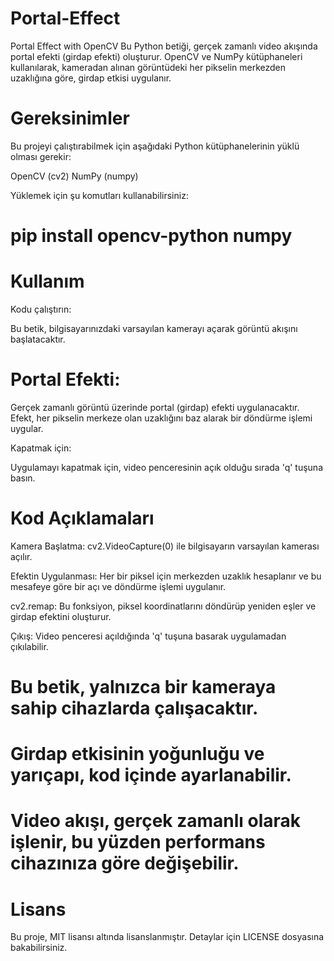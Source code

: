 # Portal-Effect
Portal Effect with OpenCV
Bu Python betiği, gerçek zamanlı video akışında portal efekti (girdap efekti) oluşturur. OpenCV ve NumPy kütüphaneleri kullanılarak, kameradan alınan görüntüdeki her pikselin merkezden uzaklığına göre, girdap etkisi uygulanır.

# Gereksinimler
Bu projeyi çalıştırabilmek için aşağıdaki Python kütüphanelerinin yüklü olması gerekir:

OpenCV (cv2)
NumPy (numpy)

Yüklemek için şu komutları kullanabilirsiniz:

# pip install opencv-python numpy
# Kullanım
Kodu çalıştırın:

Bu betik, bilgisayarınızdaki varsayılan kamerayı açarak görüntü akışını başlatacaktır.

# Portal Efekti:

Gerçek zamanlı görüntü üzerinde portal (girdap) efekti uygulanacaktır. Efekt, her pikselin merkeze olan uzaklığını baz alarak bir döndürme işlemi uygular.

Kapatmak için:

Uygulamayı kapatmak için, video penceresinin açık olduğu sırada 'q' tuşuna basın.

# Kod Açıklamaları
Kamera Başlatma: cv2.VideoCapture(0) ile bilgisayarın varsayılan kamerası açılır.

Efektin Uygulanması: Her bir piksel için merkezden uzaklık hesaplanır ve bu mesafeye göre bir açı ve döndürme işlemi uygulanır.

cv2.remap: Bu fonksiyon, piksel koordinatlarını döndürüp yeniden eşler ve girdap efektini oluşturur.

Çıkış: Video penceresi açıldığında 'q' tuşuna basarak uygulamadan çıkılabilir.

# Bu betik, yalnızca bir kameraya sahip cihazlarda çalışacaktır.

# Girdap etkisinin yoğunluğu ve yarıçapı, kod içinde ayarlanabilir.

# Video akışı, gerçek zamanlı olarak işlenir, bu yüzden performans cihazınıza göre değişebilir.

# Lisans
Bu proje, MIT lisansı altında lisanslanmıştır. Detaylar için LICENSE dosyasına bakabilirsiniz.
